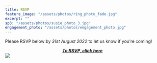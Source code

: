 ```yaml
---
title: RSVP
feature_image: "/assets/photos/ring_photo_fade.jpg"
excerpt: ""
sp3: "/assets/photos/susie_photo_3.jpg"
engagement_photo: "/assets/photos/engagement_photo.jpg"
---
```


Please RSVP below by *31st August 2022* to let us know if you're coming!
<center>
<a href="https://forms.gle/bwfXUfG66yyAW1Fn9"><em><b>To RSVP, click here</b></em></a>
</center>
<img
src="{{ page.engagement_photo | prepend: site.baseurl | replace: '//', '/' }}"
/>

